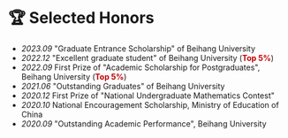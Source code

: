 # 🏆 Selected Honors
- *2023.09* "Graduate Entrance Scholarship" of Beihang University
- *2022.12* "Excellent graduate student" of Beihang University (**<font color="#C00000">Top 5%</font>**)
- *2022.09* First Prize of "Academic Scholarship for Postgraduates", Beihang University (**<font color="#C00000">Top 5%</font>**)
- *2021.06* "Outstanding Graduates" of Beihang University
- *2020.12* First Prize of "National Undergraduate Mathematics Contest"
- *2020.10* National Encouragement Scholarship, Ministry of Education of China
- *2020.09* "Outstanding Academic Performance", Beihang University
